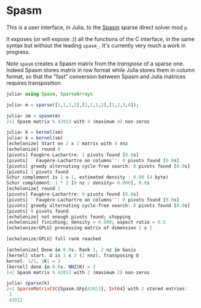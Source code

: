 # Spasm

This is a user interface, in Julia, to the [Spasm](https://github.com/cbouilla/spasm) sparse direct solver mod `p`.

It exposes (or will expose :)) all the functions of the C interface, in the same syntax but without the leading `spasm_`. It's currently very much a work in progress.

*Note* `spasm` creates a Spasm matrix from the *transpose* of a sparse one. Indeed Spasm stores matrix in row format while Julia stores them in column format, so that the "fast" conversion between Spasm and Julia matrices requires transposition.

```julia
julia> using Spasm, SparseArrays

julia> m = sparse([1,1,2,2],[1,2,1,2],[1,2,3,6]);

julia> sm = spasm(m)
2×2 Spasm matrix % 42013 with 4 (maximum 4) non-zeros

julia> k = kernel(sm)
julia> k = kernel(sm)
[echelonize] Start on 2 x 2 matrix with 4 nnz
[echelonize] round 0
[pivots] Faugère-Lachartre: 1 pivots found [0.0s]
[pivots] ``Faugère-Lachartre on columns'': 0 pivots found [0.0s]
[pivots] greedy alternating cycle-free search: 0 pivots found [0.0s]
[pivots] 1 pivots found
Schur complement is 1 x 1, estimated density : 0.00 (4 byte)
Schur complement: 1 * 2 [0 nz / density= 0.000], 0.0s
[echelonize] round 2
[pivots] Faugère-Lachartre: 0 pivots found [0.0s]
[pivots] ``Faugère-Lachartre on columns'': 0 pivots found [0.0s]
[pivots] greedy alternating cycle-free search: 0 pivots found [0.0s]
[pivots] 0 pivots found
[echelonize] not enough pivots found; stopping
[echelonize] finishing; density = 0.000; aspect ratio = 0.5
[echelonize/GPLU] processing matrix of dimension 1 x 2

[echelonize/GPLU] full rank reached

[echelonize] Done in 0.0s. Rank 1, 2 nz in basis
[kernel] start. U is 1 x 2 (2 nnz). Transposing U
kernel: 1/1, |K| = 2
[kernel] done in 0.0s. NNZ(K) = 2
1×2 Spasm matrix % 42013 with 2 (maximum 2) non-zeros

julia> sparse(k)
2×1 SparseMatrixCSC{Spasm.GFp{42013}, Int64} with 2 stored entries:
 3
 42012
```



